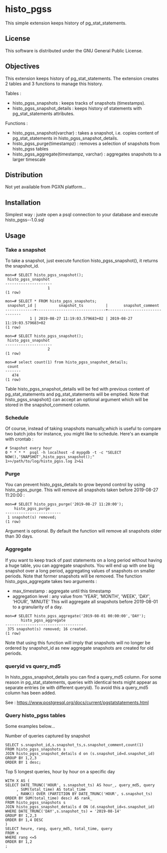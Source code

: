 histo_pgss
=====

This simple extension keeps history of pg_stat_statements.


License
-------

This software is distributed under the GNU General Public License.


Objectives
----------

This extension keeps history of pg_stat_statements. The extension creates 2 tables and 3 functions to manage this history.

Tables : 
 * histo_pgss_snapshots : keeps tracks of snapshots (timestamps).
 * histo_pgss_snapshot_details : keeps history of statements with pg_stat_statements attributes.

Functions : 
 * histo_pgss_snapshot(varchar) : takes a snapshot, i.e. copies content of pg_stat_statements in histo_pgss_snapshot_details.
 * histo_pgss_purge(timestampz) : removes a selection of snapshots from histo_pgss tables
 * histo_pgss_aggregate(timestampz, varchar) : aggregates snapshots to a larger timescale

Distribution
------------

Not yet available from PGXN platform...


Installation
-------------

Simplest way : juste open a psql connection to your database and execute histo_pgss--1.0.sql


Usage
-----

### Take a snapshot
To take a snapshot, just execute function histo_pgss_snapshot(), it returns the snapshot_id.
```
mon=# SELECT histo_pgss_snapshot();
 histo_pgss_snapshot
---------------------
                   1
(1 row)

mon=# SELECT * FROM histo_pgss_snapshots;
 snapshot_id |          snapshot_ts          |       snapshot_comment
-------------+-------------------------------+-------------------------------
           1 | 2019-08-27 11:19:03.579683+02 | 2019-08-27 11:19:03.579683+02
(1 row)

mon=# SELECT histo_pgss_snapshot();
 histo_pgss_snapshot
---------------------
                   2
(1 row)

mon=# select count(1) from histo_pgss_snapshot_details;
 count
-------
   474
(1 row)

```
Table histo_pgss_snapshot_details will be fed with previous content of pg_stat_statements and pg_stat_statements will be emptied. 
Note that histo_pgss_snapshot() can accept an optional argument which will be stored in the snapshot_comment column.

### Schedule
Of course, instead of taking snapshots manually,which is useful to compare two batch jobs for instance, you might like to schedule. Here's an example with crontab : 
```
# Snapshot every hour
0 * * * *  psql -h localhost -d mypgdb -t -c "SELECT NOW(),'SNAPSHOT',histo_pgss_snapshot();" 1>>/path/to/log/histo_pgss.log 2>&1
```

### Purge
You can prevent histo_pgss_details to grow beyond control by using histo_pgss_purge. This will remove all snapshots taken before 2019-08-27 11:20:00 :
```
mon=# SELECT histo_pgss_purge('2019-08-27 11:20:00');
    histo_pgss_purge
-------------------------
 1 snapshot(s) removed;
(1 row)
```
Argument is optional. By default the function will remove all snapshots older than 30 days.

### Aggregate
If you want to keep track of past statements on a long period without having a huge table, you can aggregate snapshots. You will end up with one big snapshot over a long period, aggregating values of snapshots on smaller periods. Note that former snapshots will be removed. The function histo_pgss_aggregate takes two arguments : 
 * max_timestamp : aggregate until this timestamp
 * aggregation level : any value from 'YEAR', 'MONTH', 'WEEK', 'DAY', 'HOUR', 'MINUTE' 
This will aggregate all snapshots before 2019-08-01 to a granularity of a day.
```
mon=# SELECT histo_pgss_aggregate('2019-08-01 00:00:00','DAY');
       histo_pgss_aggregate
-----------------------------------
 375 snapshot(s) removed; 16 created.
(1 row)
```
Note that using this function will imply that snapshots will no longer be ordered by snapshot_id as new aggregate snapshots are created for old periods.

### queryid vs query_md5
In histo_pgss_snapshot_details you can find a query_md5 column. For some reason in pg_stat_statements, queries with identical texts might appear as separate entries (ie with different queryid). To avoid this a query_md5 column has been added.

See : https://www.postgresql.org/docs/current/pgstatstatements.html

### Query histo_pgss tables
Some examples below...

Number of queries captured by snapshot
```
SELECT s.snapshot_id,s.snapshot_ts,s.snapshot_comment,count(1)
FROM histo_pgss_snapshots s
JOIN histo_pgss_snapshot_details d on (s.snapshot_id=d.snapshot_id)
GROUP BY 1,2,3
ORDER BY 1 desc;
```

Top 5 longest queries, hour by hour on a specific day
```
WITH X AS (
SELECT DATE_TRUNC('HOUR', s.snapshot_ts) AS hour_, query_md5, query
     , SUM(total_time) AS total_time
     , RANK() OVER (PARTITION BY DATE_TRUNC('HOUR', s.snapshot_ts) ORDER BY SUM(total_time) desc) AS rank_
FROM histo_pgss_snapshots s 
JOIN histo_pgss_snapshot_details d ON (d.snapshot_id=s.snapshot_id)
WHERE DATE_TRUNC('DAY',s.snapshot_ts) = '2019-08-14' 
GROUP BY 1,2,3
ORDER BY 1,4 DESC 
)
SELECT heure, rang, query_md5, total_time, query
FROM x
WHERE rang <=5 
ORDER BY 1,2
;
```
